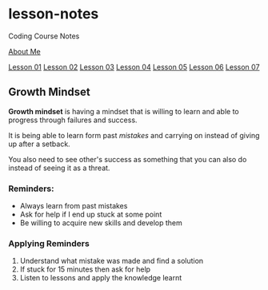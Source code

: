 # lesson-notes
Coding Course Notes

[About Me](https://liam02walker.github.io/reading-notes/introduction/introduction)

[Lesson 01](https://liam02walker.github.io/reading-notes/lesson-01)
[Lesson 02](https://liam02walker.github.io/reading-notes/lesson-02)
[Lesson 03](https://liam02walker.github.io/reading-notes/lesson-03)
[Lesson 04](https://liam02walker.github.io/reading-notes/lesson-04)
[Lesson 05](https://liam02walker.github.io/reading-notes/lesson-05)
[Lesson 06](https://liam02walker.github.io/reading-notes/lesson-06)
[Lesson 07](https://liam02walker.github.io/reading-notes/lesson-07)

## Growth Mindset
**Growth mindset** is having a mindset that is willing to learn and able to progress through failures and success.

It is being able to learn form past _mistakes_ and carrying on instead of giving up after a setback.

You also need to see other's success as something that you can also do instead of seeing it as a threat.

### Reminders:
- Always learn from past mistakes
- Ask for help if I end up stuck at some point
- Be willing to acquire new skills and develop them

### Applying Reminders
1. Understand what mistake was made and find a solution
2. If stuck for 15 minutes then ask for help
3. Listen to lessons and apply the knowledge learnt
